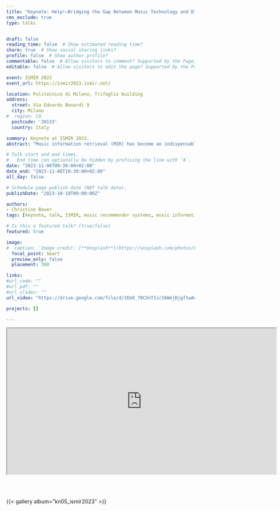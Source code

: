 ```yaml
---
title: "Keynote: Help!—Bridging the Gap Between Music Technology and Diverse Stakeholder Needs"
cms_exclude: true
type: talks


draft: false
reading_time: false  # Show estimated reading time?
share: true  # Show social sharing links?
profile: false  # Show author profile?
commentable: false  # Allow visitors to comment? Supported by the Page, Post, and Docs content types.
editable: false  # Allow visitors to edit the page? Supported by the Page, Post, and Docs content types.

event: ISMIR 2023
event_url: https://ismir2023.ismir.net/

location: Politecnico di Milano, Trifoglio building
address:
  street: Via Edoardo Bonardi 9
  city: Milano
#  region: CA
  postcode: '20133'
  country: Italy

summary: Keynote at ISMIR 2023.
abstract: "Music information retrieval (MIR) has become an indispensable asset in the music industry. It powers music recommendations for listeners and supports artists in mastering their crafts. While MIR has made remarkable progress, we need to improve in serving the multifaceted needs of stakeholders who rely on these technologies. Taking examples from music recommender systems, I will demonstrate the potential risks of neglecting artists' needs and provide strategies for mitigation."

# Talk start and end times.
#   End time can optionally be hidden by prefixing the line with `#`.
date: "2023-11-06T09:30:00+02:00"
date_end: "2023-11-06T10:30:00+02:00"
all_day: false

# Schedule page publish date (NOT talk date).
publishDate: "2023-10-18T00:00:00Z"

authors:
- Christine Bauer
tags: [keynote, talk, ISMIR, music recommender systems, music information retrieval, MIR, diverse needs]

# Is this a featured talk? (true/false)
featured: true

image:
#  caption: 'Image credit: [**Unsplash**](https://unsplash.com/photos/bzdhc5b3Bxs)'
  focal_point: Smart
  preview_only: false
  placement: 300

links:
#url_code: ""
#url_pdf: ""
#url_slides: ""
url_video: "https://drive.google.com/file/d/1Em9_70CXnT1icS6WejDjgftwAuKYrz3A/preview"

projects: []

---
```


<iframe src="https://www.dropbox.com/scl/fi/ph0mc1nvpttaw37ovt1xp/keynote1.mp4?rlkey=1lm0ltha4lkt66j7szobxoqvv&raw=1" width="720" height="390" allow="autoplay"></iframe>

<br><br>

{{< gallery album="kn05_ismir2023" >}}